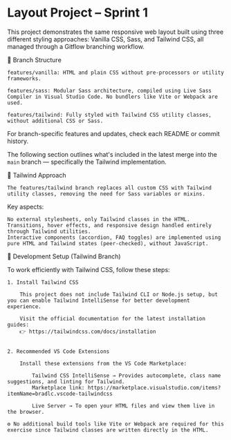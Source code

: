 

# Layout Project – Sprint 1

This project demonstrates the same responsive web layout built using three different styling approaches:
Vanilla CSS, Sass, and Tailwind CSS, all managed through a Gitflow branching workflow.

🔀 Branch Structure

    features/vanilla: HTML and plain CSS without pre-processors or utility frameworks.

    features/sass: Modular Sass architecture, compiled using Live Sass Compiler in Visual Studio Code. No bundlers like Vite or Webpack are used.

    features/tailwind: Fully styled with Tailwind CSS utility classes, without additional CSS or Sass.


For branch-specific features and updates, check each README or commit history.

The following section outlines what's included in the latest merge into the `main` branch — specifically the Tailwind implementation.

🎨 Tailwind Approach 

    The features/tailwind branch replaces all custom CSS with Tailwind utility classes, removing the need for Sass variables or mixins.

Key aspects:

    No external stylesheets, only Tailwind classes in the HTML.
    Transitions, hover effects, and responsive design handled entirely through Tailwind utilities.
    Interactive components (accordion, FAQ toggles) are implemented using pure HTML and Tailwind states (peer-checked), without JavaScript.


🔧 Development Setup (Tailwind Branch)

To work efficiently with Tailwind CSS, follow these steps:

    1. Install Tailwind CSS

        This project does not include Tailwind CLI or Node.js setup, but you can enable Tailwind IntelliSense for better development experience.

        Visit the official documentation for the latest installation guides:
        👉 https://tailwindcss.com/docs/installation


    2. Recommended VS Code Extensions

        Install these extensions from the VS Code Marketplace:

            Tailwind CSS IntelliSense → Provides autocomplete, class name suggestions, and linting for Tailwind.
            Marketplace link: https://marketplace.visualstudio.com/items?itemName=bradlc.vscode-tailwindcss

            Live Server → To open your HTML files and view them live in the browser.

    ⚙️ No additional build tools like Vite or Webpack are required for this exercise since Tailwind classes are written directly in the HTML.

